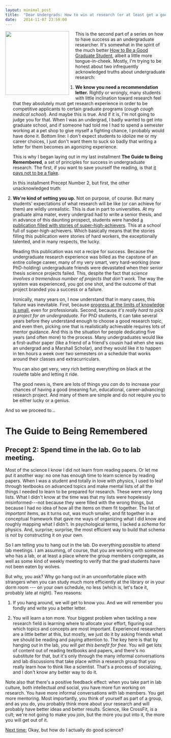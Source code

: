 ```yaml
---
layout: minimal_post
title:  "Dear Undergrads: How to win at research (or at least get a good rec letter) Pt. 2"
date:   2014-11-07 23:59:00
---
```

<img src="http://www.duke.edu/~jmp33/assets/freddy.png" width="200px" style="float:left; margin-right: 20px; margin-bottom: 10px"/> This is the second part of a series on how to have success as an undergraduate researcher. It's somewhat in the spirit of the much better [How to Be a Good Graduate Student](http://www.cs.indiana.edu/how.2b/how.2b.html), albeit a little more tongue-in-cheek. Mostly, I'm trying to be honest about two infrequently acknowledged truths about undergraduate research:

1. **We know you need a recommendation letter.** Rightly or wrongly, many students with little inclination toward research feel that they absolutely must get research experience in order to be competitive applicants to certain graduate programs (*cough* *cough* *medical school*). And maybe this is true. And if it is, I'm not going to judge you for that. When I was an undergrad, I badly wanted to get into graduate school, and if someone had told me I had to spend a semester working at a pet shop to give myself a fighting chance, I probably would have done it. Bottom line: I don't expect students to idolize me or my career choices, I just don't want them to suck so badly that writing a letter for them becomes an agonizing experience.

    This is why I began laying out in my last installment **The Guide to Being Remembered**, a set of principles for success in undergraduate research. The first, if you want to save yourself the reading, is that [it pays not to be a flake](/2014/11/04/dear-undergrads-how-to-win-at-research-pt1.html). 

    In this installment Precept Number 2, but first, the other unacknowledged truth: 

2. **We're kind of setting you up.** Not on purpose, of course. But many students' expectations of what research will be like (or can achieve for them) are wildly unrealistic. This is due in part to universities. At my graduate alma mater, every undergrad had to write a senior thesis, and in advance of this daunting prospect, students were handed [a publication filled with stories of super-high-achievers](http://www.princeton.edu/pub/qp/reflections/). This at a school full of super-high-achievers. Which basically means that the stories filling this publication were stories of hard workers, the exceptionally talented, and in many respects, the lucky. 
    
    Reading this publication was not a recipe for success. Because the undergraduate research experience was billed as the capstone of an entire college career, many of my very smart, very hard-working (now PhD-holding) undergraduate friends were devastated when their senior thesis science projects failed. This, despite the fact that *science involves a tremendous number of projects that don't work*. The way the system was experienced, you got one shot, and the outcome of that project branded you a success or a failure.

    Ironically, many years on, I now understand that in many cases, this failure was inevitable. First, because [progress at the limits of knowledge is small](http://matt.might.net/articles/phd-school-in-pictures/), even for professionals. Second, because *it's really hard to pick a project for an undergraduate*. For PhD students, it can take several years before they understand enough to choose a good research topic, and even then, picking one that is realistically achievable requires lots of mentor guidance. And this is the situation for people dedicating five years (and often more) to the process. Many undergraduates would like a first-author paper (like a friend of a friend's cousin had when she was an undergrad and a Marshall Scholar), and they would like it to happen in ten hours a week over two semesters on a schedule that works around their classes and extracurriculars.

    You can also get very, very rich betting everything on black at the roulette table and letting it ride.

    The good news is, there are lots of things you *can* do to increase your chances of having a good (meaning fun, educational, career-advancing) research project. And many of them are simple and do not require you to be either lucky or a genius.

And so we proceed to...

# The Guide to Being Remembered

## Precept 2: Spend time in the lab. Go to lab meeting.

Most of the science I know I did not learn from reading papers. Or let me put it another way: no one has enough time to learn science by reading papers. When I was a student and totally in love with physics, I used to leaf through textbooks on advanced topics and make mental lists of all the things I needed to learn to be prepared for research. These were very long lists. What I didn't know at the time was that my lists were hopelessly misinformed---not because they were filled with the wrong things, but because I had no idea of how all the items on them fit together. The list of *important* items, as it turns out, was much smaller, and fit together in a conceptual framework that gave me ways of organizing what I did know and roughly mapping what I didn't. In psychological terms, I lacked a *schema* for physics. And, surprise, surprise, the most efficient way to build that schema is *not* by constructing it on your own.

So I am telling you to hang out in the lab. Do everything possible to attend lab meetings. I am assuming, of course, that you are working with someone who has a lab, or at least a place where the group members congregate, as well as some kind of weekly meeting to verify that the grad students have not been eaten by wolves. 

But why, you ask? Why go hang out in an uncomfortable place with strangers when you can study much more efficiently at the library or in your dorm room --- on your own schedule, no less (which is, let's face it, probably late at night). Two reasons:

1. If you hang around, we will get to know you. And we will remember you fondly and write you a better letter. 

2. You will learn a ton more. Your biggest problem when tackling a new research field is learning where to allocate your effort, figuring out which topics and concepts are most important. Experienced researchers are a little better at this, but mostly, we just do it by asking friends what we should be reading and paying attention to. The key here is that by hanging out in the lab, *you will get this benefit for free*. You will get lots of content out of reading textbooks and papers, and there's no substitute for that, but it's only through the many informal conversations and lab discussions that take place within a research group that you really learn how to think like a scientist. That's a process of socializing, and I don't know any better way to do it.

Note also that there's a positive feedback effect: when you take part in lab culture, both intellectual *and* social, you have more fun working on research. You have more informal conversations with lab members. You get more mentoring. Most importantly, you think of yourself as part of a group, and as you do, you probably think more about your research and will probably have better ideas and better results. Science, like CrossFit, is a cult; we're not going to make you join, but the more you put into it, the more you will get out of it.

[Next time:](/2014/12/21/dear-undergrads-how-to-win-at-research-pt3.html) Okay, but how do I actually do good science?
